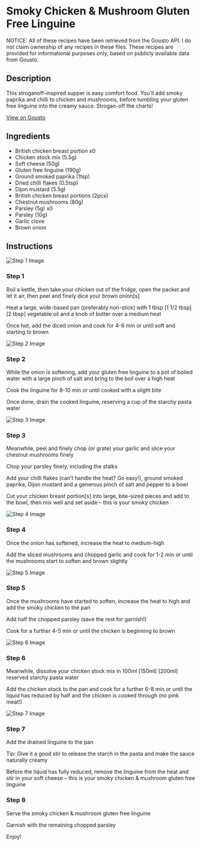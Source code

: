 # Smoky Chicken & Mushroom Gluten Free Linguine

NOTICE: All of these recipes have been retrieved from the Gousto API. I do not claim ownership of any recipes in these files. These recipes are provided for informational purposes only, based on publicly available data from Gousto.

## Description

This stroganoff-inspired supper is easy comfort food. You'll add smoky paprika and chilli to chicken and mushrooms, before tumbling your gluten free linguine into the creamy sauce. Strogan-off the charts!

[View on Gousto](https://www.gousto.co.uk/recipes/cookbook/smoky-chicken-mushroom-gluten-free-linguine)

## Ingredients

- British chicken breast portion x0
- Chicken stock mix (5.5g)
- Soft cheese (50g)
- Gluten free linguine (190g)
- Ground smoked paprika (1tsp)
- Dried chilli flakes (0.5tsp)
- Dijon mustard (5.5g)
- British chicken breast portions (2pcs)
- Chestnut mushrooms (80g)
- Parsley (5g) x0
- Parsley (10g)
- Garlic clove
- Brown onion

## Instructions

![Step 1 Image](https://production-media.gousto.co.uk/cms/recipe-step-image/Step-1-1707743663949-x200.jpg)

### Step 1

Boil a kettle, then take your chicken out of the fridge, open the packet and let it air, then peel and finely dice your brown onion[s]

Heat a large, wide-based pan (preferably non-stick) with 1 tbsp <span class="text-purple">[1 1/2 tbsp]</span> <span class="text-danger">[2 tbsp]</span> vegetable oil and a knob of butter over a medium heat

Once hot, add the diced onion and cook for 4-6 min or until soft and starting to brown

![Step 2 Image](https://production-media.gousto.co.uk/cms/recipe-step-image/Step-2-1707743666477-x200.jpg)

### Step 2

While the onion is softening, add your gluten free linguine to a pot of boiled water with a large pinch of salt and bring to the boil over a high heat

Cook the linguine for 8-10 min or until cooked with a slight bite

Once done, drain the cooked linguine, reserving a cup of the starchy pasta water

![Step 3 Image](https://production-media.gousto.co.uk/cms/recipe-step-image/Step-3-1707743669867-x200.jpg)

### Step 3

Meanwhile, peel and finely chop (or grate) your garlic and slice your chestnut mushrooms finely

Chop your parsley finely, including the stalks

Add your chilli flakes (can’t handle the heat? Go easy!), ground smoked paprika, Dijon mustard and a generous pinch of salt and pepper to a bowl

Cut your chicken breast portion[s] into large, bite-sized pieces and add to the bowl, then mix well and set aside – this is your smoky chicken

![Step 4 Image](https://production-media.gousto.co.uk/cms/recipe-step-image/Step-4-1707743673955-x200.jpg)

### Step 4

Once the onion has softened, increase the heat to medium-high

Add the sliced mushrooms and chopped garlic and cook for 1-2 min or until the mushrooms start to soften and brown slightly

![Step 5 Image](https://production-media.gousto.co.uk/cms/recipe-step-image/Step-5-1707743700517-x200.jpg)

### Step 5

Once the mushrooms have started to soften, increase the heat to high and add the smoky chicken to the pan

Add half the chopped parsley (save the rest for garnish!)

Cook for a further 4-5 min or until the chicken is beginning to brown

![Step 6 Image](https://production-media.gousto.co.uk/cms/recipe-step-image/Step-6-1707743703326-x200.jpg)

### Step 6

Meanwhile, dissolve your chicken stock mix in 100ml <span class="text-purple">[150ml]</span> <span class="text-danger">[200ml] </span>reserved starchy pasta water

Add the chicken stock to the pan and cook for a further 6-8 min or until the liquid has reduced by half and the chicken is cooked through (no pink meat!)

![Step 7 Image](https://production-media.gousto.co.uk/cms/recipe-step-image/Step-7-1707743705946-x200.jpg)

### Step 7

Add the drained linguine to the pan

Tip: Give it a good stir to release the starch in the pasta and make the sauce naturally creamy

Before the liquid has fully reduced, remove the linguine from the heat and stir in your soft cheese – this is your smoky chicken & mushroom gluten free linguine

### Step 8

Serve the smoky chicken & mushroom gluten free linguine

Garnish with the remaining chopped parsley

Enjoy!

